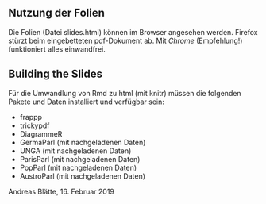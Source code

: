 ## Nutzung der Folien

Die Folien (Datei slides.html) können im Browser angesehen werden. Firefox stürzt beim eingebetteten pdf-Dokument ab. Mit *Chrome* (Empfehlung!) funktioniert alles einwandfrei.


## Building the Slides

Für die Umwandlung von Rmd zu html (mit knitr) müssen die folgenden Pakete und Daten installiert und verfügbar sein:

- frappp
- trickypdf
- DiagrammeR
- GermaParl (mit nachgeladenen Daten)
- UNGA (mit nachgeladenen Daten)
- ParisParl (mit nachgeladenen Daten)
- PopParl (mit nachgeladenen Daten)
- AustroParl (mit nachgeladenen Daten)

Andreas Blätte, 16. Februar 2019
